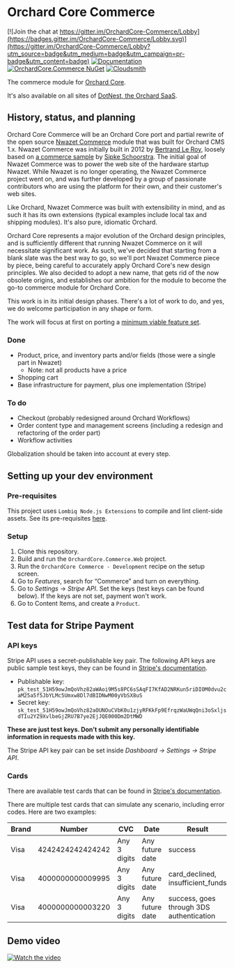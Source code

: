 # Orchard Core Commerce

[![Join the chat at https://gitter.im/OrchardCore-Commerce/Lobby](https://badges.gitter.im/OrchardCore-Commerce/Lobby.svg)](https://gitter.im/OrchardCore-Commerce/Lobby?utm_source=badge&utm_medium=badge&utm_campaign=pr-badge&utm_content=badge) [![Documentation](https://readthedocs.org/projects/orchardcorecommerce/badge/)](https://commerce.orchardcore.net/) [![OrchardCore.Commerce NuGet](https://img.shields.io/nuget/v/OrchardCore.Commerce?label=OrchardCore.Commerce)](https://www.nuget.org/packages/OrchardCore.Commerce/) [![Cloudsmith](https://api-prd.cloudsmith.io/badges/version/orchardcore/commerce/nuget/OrchardCore.Commerce/latest/x/?render=true&badge_token=gAAAAABey9hKFD_C-ZIpLvayS3HDsIjIorQluDs53KjIdlxoDz6Ntt1TzvMNJp7a_UWvQbsfN5nS7_0IbxCyqHZsjhmZP6cBkKforo-NqwrH5-E6QCrJ3D8%3D)](https://cloudsmith.io/~orchardcore/repos/commerce/packages/detail/nuget/OrchardCore.Commerce/latest/)

The commerce module for [Orchard Core](https://github.com/OrchardCMS/OrchardCore).

It's also available on all sites of [DotNest, the Orchard SaaS](https://dotnest.com/).

## History, status, and planning

Orchard Core Commerce will be an Orchard Core port and partial rewrite of the open source [Nwazet Commerce](https://github.com/bleroy/Nwazet.Commerce) module that was built for Orchard CMS 1.x. Nwazet Commerce was initially built in 2012 by [Bertrand Le Roy](https://github.com/bleroy), loosely based on [a commerce sample](http://www.ideliverable.com/blog/writing-an-orchard-webshop-module-from-scratch-part-1) by [Sipke Schoorstra](https://github.com/sfmskywalker). The initial goal of Nwazet Commerce was to power the web site of the hardware startup Nwazet. While Nwazet is no longer operating, the Nwazet Commerce project went on, and was further developed by a group of passionate contributors who are using the platform for their own, and their customer's web sites.

Like Orchard, Nwazet Commerce was built with extensibility in mind, and as such it has its own extensions (typical examples include local tax and shipping modules). It's also pure, idiomatic Orchard.

Orchard Core represents a major evolution of the Orchard design principles, and is sufficiently different that running Nwazet Commerce on it will necessitate significant work. As such, we've decided that starting from a blank slate was the best way to go, so we'll port Nwazet Commerce piece by piece, being careful to accurately apply Orchard Core's new design principles. We also decided to adopt a new name, that gets rid of the now obsolete origins, and establishes our ambition for the module to become the go-to commerce module for Orchard Core.

This work is in its initial design phases. There's a lot of work to do, and yes, we do welcome participation in any shape or form.

The work will focus at first on porting a [minimum viable feature set](https://github.com/OrchardCMS/OrchardCore.Commerce/milestone/1).

### Done

- Product, price, and inventory parts and/or fields (those were a single part in Nwazet)
  - Note: not all products have a price
- Shopping cart
- Base infrastructure for payment, plus one implementation (Stripe)

### To do

- Checkout (probably redesigned around Orchard Workflows)
- Order content type and management screens (including a redesign and refactoring of the order part)
- Workflow activities

Globalization should be taken into account at every step.

## Setting up your dev environment

### Pre-requisites

This project uses `Lombiq Node.js Extensions` to compile and lint client-side assets. See its pre-requisites [here](https://github.com/Lombiq/NodeJs-Extensions/tree/dev#pre-requisites).

### Setup

1. Clone this repository.
2. Build and run the `OrchardCore.Commerce.Web` project.
3. Run the `OrchardCore Commerce - Development` recipe on the setup screen.
4. Go to _Features_, search for “Commerce” and turn on everything.
5. Go to _Settings_ → _Stripe API_. Set the keys (test keys can be found below). If the keys are not set, payment won't work.
6. Go to Content Items, and create a `Product`.

## Test data for Stripe Payment

### API keys

Stripe API uses a secret-publishable key pair. The following API keys are public sample test keys, they can be found in [Stripe's documentation](https://stripe.com/docs/keys#obtain-api-keys).

- Publishable key: `pk_test_51H59owJmQoVhz82aWAoi9M5s8PC6sSAqFI7KfAD2NRKun5riDIOM0dvu2caM25a5f5JbYLMc5Umxw8Dl7dBIDNwM00yVbSX8uS`
- Secret key: `sk_test_51H59owJmQoVhz82aOUNOuCVbK0u1zjyRFKkFp9EfrqzWaUWqQni3oSxljsdTIu2YZ9XvlbeGjZRU7B7ye2EjJQE000Dm2DtMWD`

**These are just test keys. Don’t submit any personally identifiable information in requests made with this key.**

The Stripe API key pair can be set inside _Dashboard → Settings → Stripe API_.

### Cards

There are available test cards that can be found in [Stripe's documentation](https://stripe.com/docs/testing).

There are multiple test cards that can simulate any scenario, including error codes. Here are two examples:

| Brand |      Number      |      CVC     |       Date      |                  Result                  |
| ----- | ---------------- | ------------ | --------------- | ---------------------------------------- |
| Visa  | 4242424242424242 | Any 3 digits | Any future date | success                                  |
| Visa  | 4000000000009995 | Any 3 digits | Any future date | card_declined, insufficient_funds        |
| Visa  | 4000000000003220 | Any 3 digits | Any future date | success, goes through 3DS authentication |

## Demo video

[![Watch the video](https://img.youtube.com/vi/EVvwS1UaIk4/maxresdefault.jpg)](https://youtu.be/EVvwS1UaIk4)
